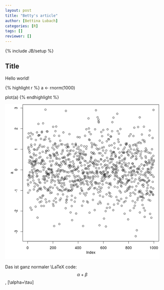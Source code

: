 ```yaml
---
layout: post
title: "Betty's article"
author: [Bettina Lubach]
categories: [R]
tags: []
reviewer: []
---
```

{% include JB/setup %}

## Title

Hello world!


{% highlight r %}
a <- rnorm(1000)

plot(a)
{% endhighlight %}

![plot of chunk unnamed-chunk-1](/figures/2014-05-16-bettys-article/unnamed-chunk-1.png) 


Das ist ganz normaler \LaTeX code: $$\alpha+\beta$$, \[\alpha+\tau\]
